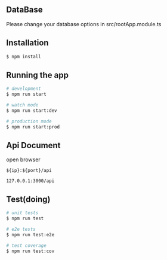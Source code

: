 ## DataBase

 Please change your database options in src/rootApp.module.ts

## Installation

```bash
$ npm install
```

## Running the app

```bash
# development
$ npm run start

# watch mode
$ npm run start:dev

# production mode
$ npm run start:prod
```

## Api Document

open browser  
```
${ip}:${port}/api
```  
```
127.0.0.1:3000/api
```

## Test(doing)

```bash
# unit tests
$ npm run test

# e2e tests
$ npm run test:e2e

# test coverage
$ npm run test:cov
```